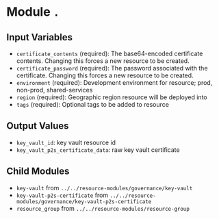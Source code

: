 
# Module `.`

## Input Variables
* `certificate_contents` (required): The base64-encoded certificate contents. Changing this forces a new resource to be created.
* `certificate_password` (required): The password associated with the certificate. Changing this forces a new resource to be created.
* `environment` (required): Development environment for resource; prod, non-prod, shared-services
* `region` (required): Geographic region resource will be deployed into
* `tags` (required): Optional tags to be added to resource

## Output Values
* `key_vault_id`: key vault resource id
* `key_vault_p2s_certificate_data`: raw key vault certificate

## Child Modules
* `key-vault` from `../../resource-modules/governance/key-vault`
* `key-vault-p2s-certificate` from `../../resource-modules/governance/key-vault-p2s-certificate`
* `resource_group` from `../../resource-modules/resource-group`

